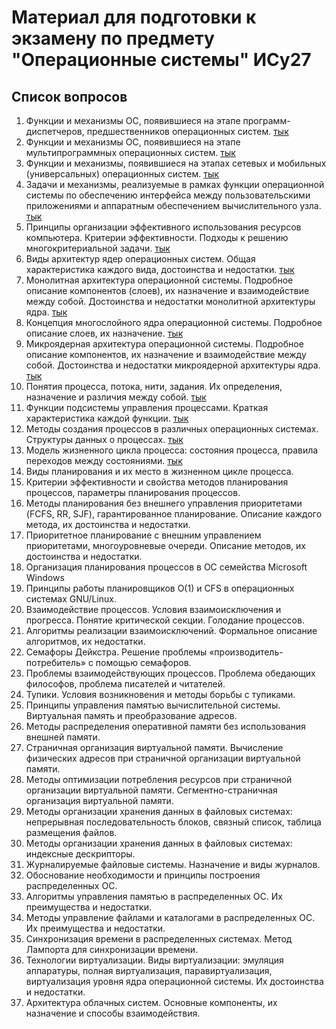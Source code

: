 # Материал для подготовки к экзамену по предмету "Операционные системы" ИСy27
## Список вопросов
1. Функции и механизмы ОС, появившиеся на этапе программ-диспетчеров, предшественников операционных систем. [тык](./tickets/Ticket%20№1.md)
2. Функции и механизмы ОС, появившиеся на этапе мультипрограммных операционных систем. [тык](./tickets/Ticket%20№2.md)
3. Функции и механизмы, появившиеся на этапах сетевых и мобильных (универсальных) операционных систем. [тык](./tickets/Ticket%20№3.md)
4. Задачи и механизмы, реализуемые в рамках функции операционной системы по обеспечению интерфейса между пользовательскими приложениями и аппаратным обеспечением вычислительного узла. [тык](./tickets/Ticket%20№4.md)
5. Принципы организации эффективного использования ресурсов компьютера. Критерии эффективности. Подходы к решению многокритериальной задачи. [тык](./tickets/Ticket%20№5.md)
6. Виды архитектур ядер операционных систем. Общая характеристика каждого вида, достоинства и недостатки. [тык](./tickets/Ticket%20№6.md)
7. Монолитная архитектура операционной системы. Подробное описание компонентов (слоев), их назначение и взаимодействие между собой. Достоинства и недостатки монолитной архитектуры ядра. [тык](./tickets/Ticket%20№7.md)
8. Концепция многослойного ядра операционной системы. Подробное описание слоев, их назначение. [тык](./tickets/Ticket%20№8.md)
9. Микроядерная архитектура операционной системы. Подробное описание компонентов, их назначение и взаимодействие между собой. Достоинства и недостатки микроядерной архитектуры ядра. [тык](./tickets/Ticket%20№9.md)
10. Понятия процесса, потока, нити, задания. Их определения, назначение и различия между собой. [тык](./tickets/Ticket%20№10.md)
11. Функции подсистемы управления процессами. Краткая характеристика каждой функции. [тык](./tickets/Ticket%20№11.md)
12. Методы создания процессов в различных операционных системах. Структуры данных о процессах. [тык](./tickets/Ticket%20№12.md)
13. Модель жизненного цикла процесса: состояния процесса, правила переходов между состояниями. [тык](./tickets/Ticket%20№13.md)
14. Виды планирования и их место в жизненном цикле процесса.
15. Критерии эффективности и свойства методов планирования процессов, параметры планирования процессов.  
16. Методы планирования без внешнего управления приоритетами (FCFS, RR, SJF), гарантированное планирование. Описание каждого метода, их достоинства и недостатки.  
17. Приоритетное планирование с внешним управлением приоритетами, многоуровневые очереди. Описание методов, их достоинства и недостатки.  
18. Организация планирования процессов в ОС семейства Microsoft Windows  
19. Принципы работы планировщиков O(1) и CFS в операционных системах GNU/Linux.  
20. Взаимодействие процессов. Условия взаимоисключения и прогресса. Понятие критической секции. Голодание процессов.  
21. Алгоритмы реализации взаимоисключений. Формальное описание алгоритмов, их недостатки.  
22. Семафоры Дейкстра. Решение проблемы «производитель-потребитель» с помощью семафоров.  
23. Проблемы взаимодействующих процессов. Проблема обедающих философов, проблема писателей и читателей.  
24. Тупики. Условия возникновения и методы борьбы с тупиками.  
25. Принципы управления памятью вычислительной системы. Виртуальная память и преобразование адресов.  
26. Методы распределения оперативной памяти без использования внешней памяти.  
27. Страничная организация виртуальной памяти. Вычисление физических адресов при страничной организации виртуальной памяти.  
28. Методы оптимизации потребления ресурсов при страничной организации виртуальной памяти. Сегментно-страничная организация виртуальной памяти.  
29. Методы организации хранения данных в файловых системах: непрерывная последовательность блоков, связный список, таблица размещения файлов.  
30. Методы организации хранения данных в файловых системах: индексные дескрипторы.  
31. Журналируемые файловые системы. Назначение и виды журналов.  
32. Обоснование необходимости и принципы построения распределенных ОС.  
33. Алгоритмы управления памятью в распределенных ОС. Их преимущества и недостатки.  
34. Методы управление файлами и каталогами в распределенных ОС. Их преимущества и недостатки.  
35. Синхронизация времени в распределенных системах. Метод Лампорта для синхронизации времени.  
36. Технологии виртуализации. Виды виртуализации: эмуляция аппаратуры, полная виртуализация, паравиртуализация, виртуализация уровня ядра операционной системы. Их достоинства и недостатки.  
37. Архитектура облачных систем. Основные компоненты, их назначение и способы взаимодействия.
